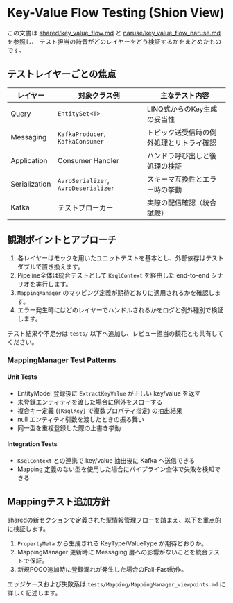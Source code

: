 # Key-Value Flow Testing (Shion View)

この文書は [shared/key_value_flow.md](../shared/key_value_flow.md) と
[naruse/key_value_flow_naruse.md](../naruse/key_value_flow_naruse.md) を参照し、
テスト担当の詩音がどのレイヤーをどう検証するかをまとめたものです。

## テストレイヤーごとの焦点

| レイヤー        | 対象クラス例                  | 主なテスト内容 |
|-----------------|------------------------------|----------------|
| Query           | `EntitySet<T>`               | LINQ式からのKey生成の妥当性 || Context         | `KsqlContext`, `KsqlContextBuilder` | オプション設定と依存注入の組み合わせ |
| Messaging       | `KafkaProducer`, `KafkaConsumer` | トピック送受信時の例外処理とリトライ確認 |
| Application  | Consumer Handler       | ハンドラ呼び出しと後処理の検証 |
| Serialization   | `AvroSerializer`, `AvroDeserializer` | スキーマ互換性とエラー時の挙動 |
| Kafka           | テストブローカー             | 実際の配信確認（統合試験） |

## 観測ポイントとアプローチ

1. 各レイヤーはモックを用いたユニットテストを基本とし、外部依存はテストダブルで置き換えます。
2. Pipeline全体は統合テストとして `KsqlContext` を経由した end-to-end シナリオを実行します。
3. `MappingManager` のマッピング定義が期待どおりに適用されるかを確認します。
4. エラー発生時にはどのレイヤーでハンドルされるかをログと例外種別で検証します。

テスト結果や不足分は `tests/` 以下へ追加し、レビュー担当の鏡花とも共有してください。

### MappingManager Test Patterns

#### Unit Tests
- EntityModel 登録後に `ExtractKeyValue` が正しい key/value を返す
- 未登録エンティティを渡した場合に例外をスローする
 - 複合キー定義 (`[KsqlKey]` で複数プロパティ指定) の抽出結果
- null エンティティ引数を渡したときの振る舞い
- 同一型を重複登録した際の上書き挙動

#### Integration Tests
- `KsqlContext` との連携で key/value 抽出後に Kafka へ送信できる
- Mapping 定義のない型を使用した場合にパイプライン全体で失敗を検知できる

## Mappingテスト追加方針
sharedの新セクションで定義された型情報管理フローを踏まえ、以下を重点的に検証します。
1. `PropertyMeta` から生成される KeyType/ValueType が期待どおりか。
2. MappingManager 更新時に Messaging 層への影響がないことを統合テストで保証。
3. 新規POCO追加時に登録漏れが発生した場合のFail-Fast動作。

エッジケースおよび失敗系は `tests/Mapping/MappingManager_viewpoints.md` に詳しく記述します。
